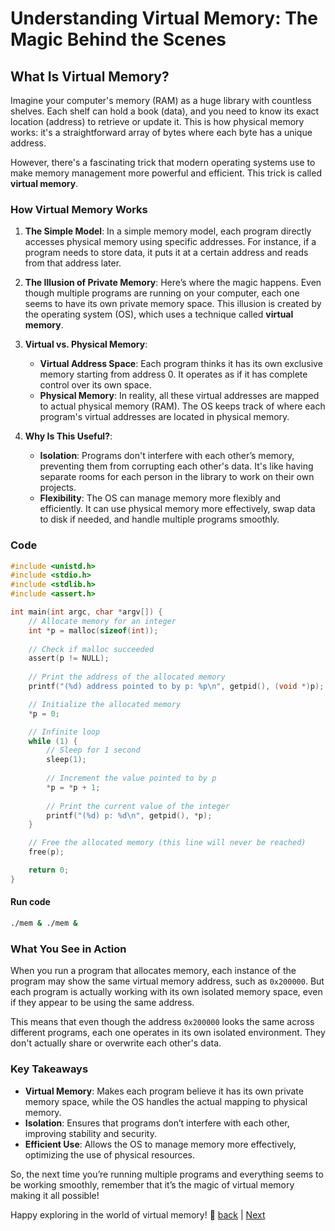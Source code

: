 # Understanding Virtual Memory: The Magic Behind the Scenes

## What Is Virtual Memory?

Imagine your computer's memory (RAM) as a huge library with countless shelves. Each shelf can hold a book (data), and you need to know its exact location (address) to retrieve or update it. This is how physical memory works: it's a straightforward array of bytes where each byte has a unique address.

However, there's a fascinating trick that modern operating systems use to make memory management more powerful and efficient. This trick is called **virtual memory**.

### How Virtual Memory Works

1. **The Simple Model**: In a simple memory model, each program directly accesses physical memory using specific addresses. For instance, if a program needs to store data, it puts it at a certain address and reads from that address later.

2. **The Illusion of Private Memory**: Here’s where the magic happens. Even though multiple programs are running on your computer, each one seems to have its own private memory space. This illusion is created by the operating system (OS), which uses a technique called **virtual memory**.

3. **Virtual vs. Physical Memory**:
   - **Virtual Address Space**: Each program thinks it has its own exclusive memory starting from address 0. It operates as if it has complete control over its own space.
   - **Physical Memory**: In reality, all these virtual addresses are mapped to actual physical memory (RAM). The OS keeps track of where each program's virtual addresses are located in physical memory.

4. **Why Is This Useful?**:
   - **Isolation**: Programs don't interfere with each other’s memory, preventing them from corrupting each other's data. It's like having separate rooms for each person in the library to work on their own projects.
   - **Flexibility**: The OS can manage memory more flexibly and efficiently. It can use physical memory more effectively, swap data to disk if needed, and handle multiple programs smoothly.
### Code
```C
#include <unistd.h>
#include <stdio.h>
#include <stdlib.h>
#include <assert.h>

int main(int argc, char *argv[]) {
    // Allocate memory for an integer
    int *p = malloc(sizeof(int));
    
    // Check if malloc succeeded
    assert(p != NULL);
    
    // Print the address of the allocated memory
    printf("(%d) address pointed to by p: %p\n", getpid(), (void *)p);

    // Initialize the allocated memory
    *p = 0;

    // Infinite loop
    while (1) {
        // Sleep for 1 second
        sleep(1);
        
        // Increment the value pointed to by p
        *p = *p + 1;
        
        // Print the current value of the integer
        printf("(%d) p: %d\n", getpid(), *p);
    }

    // Free the allocated memory (this line will never be reached)
    free(p);

    return 0;
}
```
#### Run code
```bash
./mem & ./mem &
```
### What You See in Action

When you run a program that allocates memory, each instance of the program may show the same virtual memory address, such as `0x200000`. But each program is actually working with its own isolated memory space, even if they appear to be using the same address.

This means that even though the address `0x200000` looks the same across different programs, each one operates in its own isolated environment. They don't actually share or overwrite each other's data.

### Key Takeaways

- **Virtual Memory**: Makes each program believe it has its own private memory space, while the OS handles the actual mapping to physical memory.
- **Isolation**: Ensures that programs don’t interfere with each other, improving stability and security.
- **Efficient Use**: Allows the OS to manage memory more effectively, optimizing the use of physical resources.

So, the next time you’re running multiple programs and everything seems to be working smoothly, remember that it’s the magic of virtual memory making it all possible!

Happy exploring in the world of virtual memory! 🌟
[back](2-CPUVirtualize.md) | [Next](3-MemoryVirtualize.md)